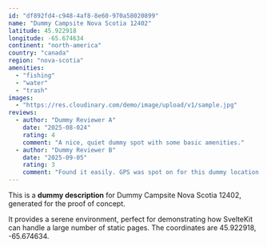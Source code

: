 ```yaml
---
id: "df892fd4-c948-4af8-8e60-970a58020899"
name: "Dummy Campsite Nova Scotia 12402"
latitude: 45.922918
longitude: -65.674634
continent: "north-america"
country: "canada"
region: "nova-scotia"
amenities:
  - "fishing"
  - "water"
  - "trash"
images:
  - "https://res.cloudinary.com/demo/image/upload/v1/sample.jpg"
reviews:
  - author: "Dummy Reviewer A"
    date: "2025-08-024"
    rating: 4
    comment: "A nice, quiet dummy spot with some basic amenities."
  - author: "Dummy Reviewer B"
    date: "2025-09-05"
    rating: 3
    comment: "Found it easily. GPS was spot on for this dummy location."
---
```


This is a **dummy description** for Dummy Campsite Nova Scotia 12402, generated for the proof of concept.

It provides a serene environment, perfect for demonstrating how SvelteKit can handle a large number of static pages. The coordinates are 45.922918, -65.674634.
